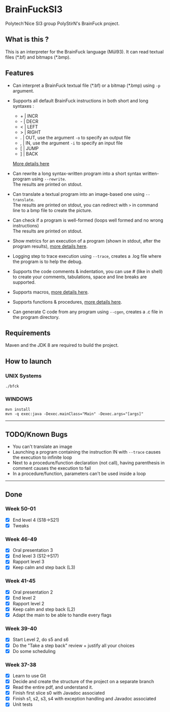 # BrainFuckSI3

Polytech'Nice SI3 group PolyStirN's BrainFuck project.

## What is this ?
This is an interpreter for the BrainFuck language (Mül93).
It can read textual files (\*.bf) and bitmaps (\*.bmp).

## Features
* Can interpret a BrainFuck textual file (\*.bf) or a bitmap (\*.bmp) using `-p` argument.
* Supports all default BrainFuck instructions in both short and long syntaxes :
    * \+ | INCR
    * \- | DECR
    * \< | LEFT
    * \> | RIGHT
    * \. | OUT, use the argument `-o` to specify an output file
    * \, | IN, use the argument `-i` to specify an input file
    * \[ | JUMP
    * \] | BACK <br> 
 
    [More details here](doc/brainfuck.md)
* Can rewrite a long syntax-written program into a short syntax written-program using `--rewrite`. <br>
The results are printed on stdout.
* Can translate a textual program into an image-based one using `--translate`. <br>
The results are printed on stdout, you can redirect with `>` in command line to a bmp file to create the picture.
* Can check if a program is well-formed (loops well formed and no wrong instructions) <br>
The results are printed on stdout.
* Show metrics for an execution of a program (shown in stdout, after the program results), [more details here](doc/metrics.md).
* Logging step to trace execution using `--trace`, creates a .log file where the program is to help the debug.
* Supports the code comments & indentation, you can use # (like in shell) to create your comments, tabulations, space and line breaks are supported.
* Supports macros, [more details here](doc/macros.md).
* Supports functions & procedures, [more details here](doc/procedures&functions.md).
* Can generate C code from any program using `--cgen`, creates a .c file in the program directory.

    
## Requirements
Maven and the JDK 8 are required to build the project.

## How to launch
### UNIX Systems
`./bfck`

### WINDOWS
`mvn install` <br>
`mvn -q exec:java -Dexec.mainClass="Main" -Dexec.args="[args]"`

---

## TODO/Known Bugs

* You can't translate an image
* Launching a program containing the instruction IN with `--trace` causes the execution to infinite loop
* Next to a procedure/function declaration (not call), having parenthesis in comment causes the execution to fail
* In a procedure/function, parameters can't be used inside a loop

---
## Done

### Week 50-01

- [x] End level 4 (S18->S21)
- [x] Tweaks

### Week 46-49

- [x] Oral presentation 3
- [x] End level 3 (S12->S17)
- [x] Rapport level 3
- [x] Keep calm and step back (L3)

### Week 41-45

- [x] Oral presentation 2
- [x] End level 2
- [x] Rapport level 2
- [x] Keep calm and step back (L2)
- [x] Adapt the main to be able to handle every flags

### Week 39-40

- [x] Start Level 2, do s5 and s6
- [x] Do the "Take a step back" review + justify all your choices
- [x] Do some scheduling

### Week 37-38

- [x] Learn to use Git
- [x] Decide and create the structure of the project on a separate branch
- [x] Read the entire pdf, and understand it.
- [x] Finish first slice s0 with Javadoc associated
- [x] Finish s1, s2, s3, s4 with exception handling and Javadoc associated
- [x] Unit tests